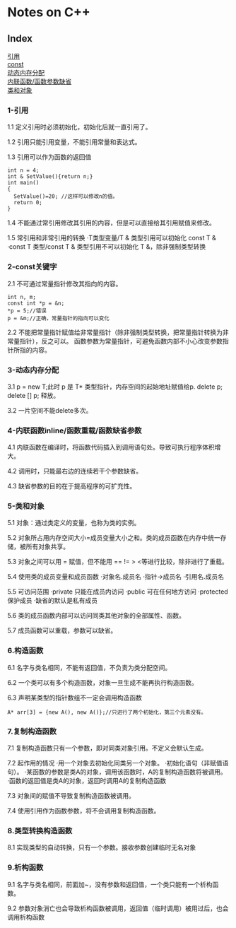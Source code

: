 # Notes on C++
## Index
[引用](#1-引用)  
[const](#2-const关键字)  
[动态内存分配](#3-动态内存分配)  
[内联函数/函数参数缺省](#4-内联函数inline/函数重载/函数缺省参数)  
[类和对象](#5-类和对象)  
### 1-引用
1.1 定义引用时必须初始化，初始化后就一直引用了。

1.2 引用只能引用变量，不能引用常量和表达式。

1.3 引用可以作为函数的返回值

```
int n = 4;
int & SetValue(){return n;}
int main()
{
  SetValue()=20; //这样可以修改n的值。
  return 0;
}
```

1.4 不能通过常引用修改其引用的内容，但是可以直接给其引用赋值来修改。

1.5 常引用和非常引用的转换
    ·T类型变量/T & 类型引用可以初始化 const T &
    ·const T 类型/const T & 类型引用不可以初始化 T &，除非强制类型转换

### 2-const关键字
2.1 不可通过常量指针修改其指向的内容。

```
int n, m;
const int *p = &n;
*p = 5;//错误
p = &m;//正确，常量指针的指向可以变化
```

2.2 不能把常量指针赋值给非常量指针（除非强制类型转换，把常量指针转换为非常量指针），反之可以。
    函数参数为常量指针，可避免函数内部不小心改变参数指针所指的内容。
    
### 3-动态内存分配
3.1 p = new T;此时 p 是 T* 类型指针，内存空间的起始地址赋值给p. delete p; delete [] p; 释放。

3.2 一片空间不能delete多次。

### 4-内联函数inline/函数重载/函数缺省参数

4.1 内联函数在编译时，将函数代码插入到调用语句处。导致可执行程序体积增大。

4.2 调用时，只能最右边的连续若干个参数缺省。

4.3 缺省参数的目的在于提高程序的可扩充性。

### 5-类和对象
5.1 对象：通过类定义的变量，也称为类的实例。

5.2 对象所占用内存空间大小=成员变量大小之和。类的成员函数在内存中统一存储，被所有对象共享。

5.3 对象之间可以用 = 赋值，但不能用 == != > <等进行比较，除非进行了重载。

5.4 使用类的成员变量和成员函数
    ·对象名.成员名
    ·指针->成员名
    ·引用名.成员名

5.5 可访问范围
    ·private 只能在成员内访问
    ·public 可在任何地方访问
    ·protected 保护成员
    ·缺省的默认是私有成员
    
5.6 类的成员函数内部可以访问同类其他对象的全部属性、函数。

5.7 成员函数可以重载，参数可以缺省。

### 6.构造函数
6.1 名字与类名相同，不能有返回值，不负责为类分配空间。

6.2 一个类可以有多个构造函数，对象一旦生成不能再执行构造函数。

6.3 声明某类型的指针数组不一定会调用构造函数
```
A* arr[3] = {new A(), new A()};//只进行了两个初始化，第三个元素没有。
```

### 7.复制构造函数
7.1 复制构造函数只有一个参数，即对同类对象引用。不定义会默认生成。

7.2 起作用的情况
    ·用一个对象去初始化同类另一个对象。
    ·初始化语句（非赋值语句）。
    ·某函数的参数是类A的对象，调用该函数时，A的复制构造函数将被调用。
    ·函数的返回值是类A的对象，返回时调用A的复制构造函数
    
7.3 对象间的赋值不导致复制构造函数被调用。

7.4 使用引用作为函数参数，将不会调用复制构造函数。

### 8.类型转换构造函数
8.1 实现类型的自动转换，只有一个参数。接收参数创建临时无名对象

### 9.析构函数
9.1 名字与类名相同，前面加~，没有参数和返回值，一个类只能有一个析构函数。

9.2 参数对象消亡也会导致析构函数被调用，返回值（临时调用）被用过后，也会调用析构函数




